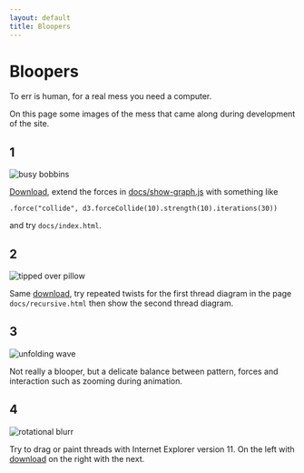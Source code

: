 ```yaml
---
layout: default
title: Bloopers
---
```


Bloopers
========

To err is human, for a real mess you need a computer.

On this page some images of the mess that came along during development of the site.

1
-

![busy bobbins](/GroundForge/help/bloopers/busy.gif)

[docs/show-graph.js]: https://github.com/d-bl/GroundForge/blob/52459fe36c69cf9dcf869148c8321577e6f3dd1d/docs/js/show-graph.js#L178-L180
[Download](https://github.com/d-bl/GroundForge/archive/52459fe36c69cf9dcf869148c8321577e6f3dd1d.zip),
extend the forces in [docs/show-graph.js] with something like

    .force("collide", d3.forceCollide(10).strength(10).iterations(30))
 
 and try `docs/index.html`.

2
-

![tipped over pillow](/GroundForge/help/bloopers/tipped-over.png)

Same [download](https://github.com/d-bl/GroundForge/archive/52459fe36c69cf9dcf869148c8321577e6f3dd1d.zip),
try repeated twists for the first thread diagram in the page `docs/recursive.html` then show the second thread diagram.

3
-

![unfolding wave](/GroundForge/help/bloopers/unfolding.png)

Not really a blooper, but a delicate balance between pattern, forces and interaction such as zooming during animation.

4
-

![rotational blurr](/GroundForge/help/bloopers/blurred.png)

Try to drag or paint threads with Internet Explorer version 11.
On the left with [download](https://github.com/d-bl/GroundForge/archive/f0e832e.zip) on the right with the next.
